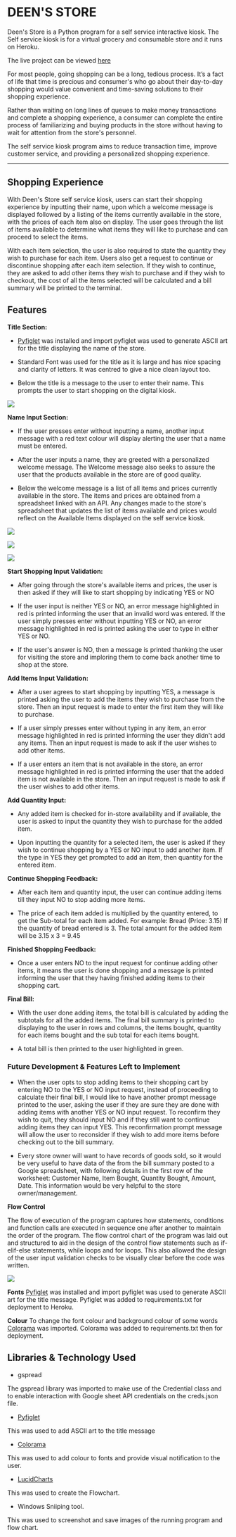 # **DEEN'S STORE**

Deen's Store is a Python program for a self service interactive kiosk.   The Self service kiosk is for a virtual grocery and consumable store and it runs on Heroku.

The live project can be viewed [here]( https://deens-store.herokuapp.com/)

For most people, going shopping can be a long, tedious process. It’s a fact of life that time is precious and consumer's who go about their day-to-day shopping would value convenient and time-saving solutions to their shopping experience.

Rather than waiting on long lines of queues to make money transactions and complete a shopping experience, a consumer can complete the entire process of familiarizing and buying products in the store without having to wait for attention from the store's personnel. 

The self service kiosk program aims to reduce transaction time, improve customer service, and providing a personalized shopping experience.
***



## Shopping Experience

With Deen's Store self service kiosk, users can start their shopping experience by inputting their name, upon which a welcome message is displayed followed by a listing of the items currently available in the store, with the prices of each item also on display. The user goes through the list of items available to determine what items they will like to purchase and can proceed to select the items. 

With each item selection, the user is also required to state the quantity they wish to purchase for each item. Users also get a request to continue or discontinue shopping after each item selection. If they wish to continue, they are asked to add other items they wish to purchase and if they wish to checkout, the cost of all the items selected will be calculated and a bill summary will be printed to the terminal.


## Features

**Title Section:**

* [Pyfiglet](https://www.geeksforgeeks.org/python-ascii-art-using-pyfiglet-module/#:~:text=pyfiglet%20takes%20ASCII%20text%20and,pyfiglet%20module%20%3A%20pip%20install%20pyfiglet) was installed and import pyfiglet was used to generate ASCII art for the title displaying the name of the store.

* Standard Font was used for the title as it is large and has nice spacing and clarity of letters. It was centred to give a nice clean layout too.

* Below the title is a message to the user to enter their name. This prompts the user to start shopping on the digital kiosk.

![](/assets/images/store-title.png)




**Name Input Section:**

* If the user presses enter without inputting a name, another input message with a red text colour will display alerting the user that a name must be entered.

* After the user inputs a name, they are greeted with a personalized welcome message. The Welcome message also seeks to assure the user that the products available in the store are of good quality.  

* Below the welcome message is a list of all items and prices currently available in the store. The items and prices are obtained from a spreadsheet linked with an API. Any changes made to the store's spreadsheet that updates the list of items available and prices would reflect on the Available Items displayed on the self service kiosk.

![](/assets/images/name_error.png)

![](/assets/images/welcome_message.png)

![](/assets/images/available_items.png)

**Start Shopping Input Validation:**

* After going through the store's available items and prices, the user is then asked if they will like to start shopping by indicating YES or NO

* If the user input is neither YES or NO, an error message highlighted in red is printed informing the user that an invalid word was entered. If the user simply presses enter without inputting YES or NO, an error message highlighted in red is printed asking the user to type in either YES or NO.

* If the user's answer is NO, then a message is printed thanking the user for visiting the store and imploring them to come back another time to shop at the store.


**Add Items Input Validation:**

* After a user agrees to start shopping by inputting YES, a message is printed asking the user to add the items they wish to purchase from the store. Then an input request is made to enter the first item they will like to purchase.

* If a user simply presses enter without typing in any item, an error message highlighted in red is printed informing the user they didn't add any items. Then an input request is made to ask if the user wishes to add other items.

* If a user enters an item that is not available in the store, an error message highlighted in red is printed informing the user that the added item is not available in the store. Then an input request is made to ask if the user wishes to add other items.

**Add Quantity Input:**

* Any added item is checked for in-store availability and if available, the user is asked to input the quantity they wish to purchase for the added item.

* Upon inputting the quantity for a selected item, the user is asked if they wish to continue shopping by a YES or NO input to add another item. If the type in YES they get prompted to add an item, then quantity for the entered item.

**Continue Shopping Feedback:**

* After each item and quantity input, the user can continue adding items till they input NO to stop adding more items.

* The price of each item added is multiplied by the quantity entered, to get the Sub-total for each item added. For example:
   Bread (Price: 3.15)
   If the quantity of bread entered is 3. The total amount for the added    item will be 3.15 x 3 = 9.45


**Finished Shopping Feedback:**

* Once a user enters NO to the input request for continue adding other items, it means the user is done shopping and a message is printed informing the user that they having finished adding items to their shopping cart.


**Final Bill:**

* With the user done adding items, the total bill is calculated by adding the subtotals for all the added items. The final bill summary is printed to displaying to the user in rows and columns, the items bought, quantity for each items bought and the sub total for each items bought. 

* A total bill is then printed to the user highlighted in green.


### Future Development & Features Left to Implement

* When the user opts to stop adding items to their shopping cart by entering NO to the YES or NO input request, instead of proceeding to calculate their final bill, I would like to have another prompt message printed to the user, asking the user if they are sure they are done with adding items with another YES or NO input request. To reconfirm they wish to quit, they should input NO and if they still want to continue adding items they can input YES. This reconfirmation prompt message will allow the user to reconsider if they wish to add more items before checking out to the bill summary.

* Every store owner will want to have records of goods sold, so it would be very useful to have data of the from the bill summary posted to a Google spreadsheet, with following details in the first row of the worksheet: Customer Name, Item Bought, Quantity Bought, Amount, Date. This information would be very helpful to the store owner/management.

**Flow Control**

The flow of execution of the program captures how statements, conditions and function calls are executed in sequence one after another to maintain the order of the program. The flow control chart of the program was laid out and structured to aid in the design of the control flow statements such as if-elif-else statements, while loops and for loops.  This also allowed the design of the user input validation checks to be visually clear before the code was written.

![](/assets/images/deens-flowchart.jpg)


**Fonts**
[Pyfiglet](https://pypi.org/project/pyfiglet/0.7/) was installed and import pyfiglet was used to generate ASCII art for the title message.  Pyfiglet was added to requirements.txt for deployment to Heroku.

**Colour**
To change the font colour and background colour of some words [Colorama](https://pypi.org/project/colorama/) was imported.  Colorama was added to requirements.txt then for deployment.


## Libraries & Technology Used

*   gspread

The gspread library was imported to make use of the Credential class and to enable interaction with Google sheet API credentials on the creds.json file.

*   [Pyfiglet](https://pypi.org/project/pyfiglet/0.7/) 

This was used to add ASCII art to the title message

* [Colorama](https://pypi.org/project/colorama/) 

This was used to add colour to fonts and provide visual notification to the user.

*   [LucidCharts](https://www.lucidchart.com/) 

This was used to create the Flowchart.

*   Windows Sniiping tool.

This was used to screenshot and save images of the running program and flow chart. 






